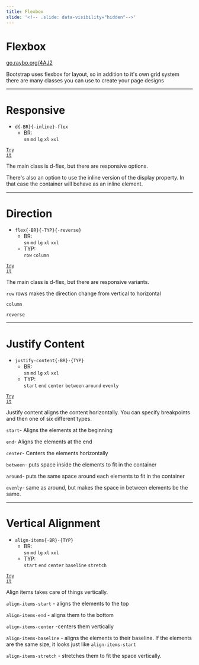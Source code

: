 ```yaml
---
title: Flexbox
slide: '<!-- .slide: data-visibility="hidden"-->'
---
```


<!-- .slide: data-state="layout-title" class="bg-dark"-->

# Flexbox

<div class="slide-link"><a href="https://go.raybo.org/4AJ2"><i class="fab fa-slideshare"></i> go.raybo.org/4AJ2</a></div>

> >

Bootstrap uses flexbox for layout, so in addition to it's own grid system there are many classes you can use to create your page designs

---

<!-- .slide: data-state="layout-code-list" -->

# Responsive

- `d{-BR}{-inline}-flex`
  - BR:<br>`sm` `md` `lg` `xl` `xxl`

<a href="https://codepen.io/planetoftheweb/pen/BapVKwd?editors=1000" target="_blank"><code class="code-royal">Try it</code></a>

> >

The main class is d-flex, but there are responsive options.

There's also an option to use the inline version of the display property. In that case the container will behave as an inline element.

---

<!-- .slide: data-state="layout-code-list" -->

# Direction

- `flex{-BR}{-TYP}{-reverse}`
  - BR:<br>`sm` `md` `lg` `xl` `xxl`
  - TYP:<br>`row` `column`

<a href="https://codepen.io/planetoftheweb/pen/OJWENEx?editors=1000" target="_blank"><code class="code-royal">Try it</code></a>

> >

The main class is d-flex, but there are responsive variants.

`row` rows makes the direction change from vertical to horizontal

`column`

`reverse`

---

<!-- .slide: data-state="layout-code-list" -->

# Justify Content

- `justify-content{-BR}-{TYP}`
  - BR:<br>`sm` `md` `lg` `xl` `xxl`
  - TYP:<br>`start` `end` `center` `between` `around` `evenly`

<a href="https://codepen.io/planetoftheweb/pen/JjEZEbR?editors=1000" target="_blank"><code class="code-royal">Try it</code></a>

> >

Justify content aligns the content horizontally. You can specify breakpoints and then one of six different types.

`start`- Aligns the elements at the beginning

`end`- Aligns the elements at the end

`center`- Centers the elements horizontally

`between`- puts space inside the elements to fit in the container

`around`- puts the same space around each elements to fit in the container

`evenly`- same as around, but makes the space in between elements be the same.

---

<!-- .slide: data-state="layout-code-list" -->

# Vertical Alignment

- `align-items{-BR}-{TYP}`
  - BR:<br>`sm` `md` `lg` `xl` `xxl`
  - TYP:<br>`start` `end` `center` `baseline` `stretch`

<a href="https://codepen.io/planetoftheweb/pen/JjEZEpW?editors=1000" target="_blank"><code class="code-royal">Try it</code></a>

> >

Align items takes care of things vertically.

`align-items-start` - aligns the elements to the top

`align-items-end` - aligns them to the bottom

`align-items-center` -centers them vertically

`align-items-baseline` - aligns the elements to their baseline. If the elements are the same size, it looks just like `align-items-start`

`align-items-stretch` - stretches them to fit the space vertically.
